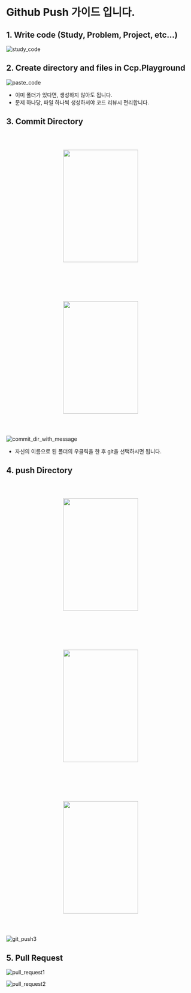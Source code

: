 # Github Push 가이드 입니다.

## 1. Write code (Study, Problem, Project, etc...)

![study_code](./images/study_code.png)

## 2. Create directory and files in Ccp.Playground

![paste_code](./images/paste_code.png)

* 이미 폴더가 있다면, 생성하지 않아도 됩니다.
* 문제 하나당, 파일 하나씩 생성하셔야 코드 리뷰시 편리합니다.

## 3. Commit Directory

<p align="center" style="padding: 45px;">
    <img src="./images/git_menu.png" width="200" height="300"/>
</p>

<p align="center" style="padding: 45px;">
    <img src="./images/commit_dir.png" width="200" height="300"/>
</p>

![commit_dir_with_message](./images/commit_dir_with_message.png)

* 자신의 이름으로 된 폴더의 우클릭을 한 후 git을 선택하시면 됩니다.

## 4. push Directory

<p align="center" style="padding: 45px;">
    <img src="./images/git_menu.png" width="200" height="300"/>
</p>

<p align="center" style="padding: 45px;">
    <img src="./images/git_push1.png" width="200" height="300"/>
</p>

<p align="center" style="padding: 45px;">
    <img src="./images/git_push2.png" width="200" height="300"/>
</p>

![git_push3](./images/git_push3.png)

## 5. Pull Request

![pull_request1](./images/pull_request1.png)

![pull_request2](./images/pull_request2.png)